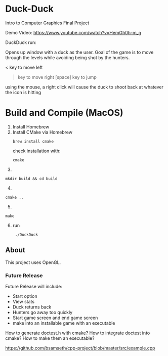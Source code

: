# Duck-Duck
Intro to Computer Graphics Final Project


Demo Video:
https://www.youtube.com/watch?v=HemGh0h-m_g




DuckDuck run:

Opens up window with a duck as the user. Goal of the game is to move through the levels while avoiding being shot by the hunters.

< key to move left
> key to move right
[space] key to jump

using the mouse, a right click will cause the duck to shoot back at whatever the icon is hitting


# Build and Compile (MacOS)
1. Install Homebrew
2. Install CMake via Homebrew
    ```
    brew install cmake
    ```
    check installation with:
    ```
    cmake
    ```
3. 
```
mkdir build && cd build
```
4. 
```
cmake ..
```
5. 
```
make
```
6. run
   ``` 
    ./DuckDuck
    ```

## About
This project uses OpenGL.

### Future Release
Future Release will include:
- Start option
- View stats
- Duck returns back
- Hunters go away too quickly
- Start game screen and end game screen
- make into an installable game with an executable

How to generate doctest.h with cmake?
How to integrate doctest into cmake?
How to make them an executable?

https://github.com/bsamseth/cpp-project/blob/master/src/example.cpp